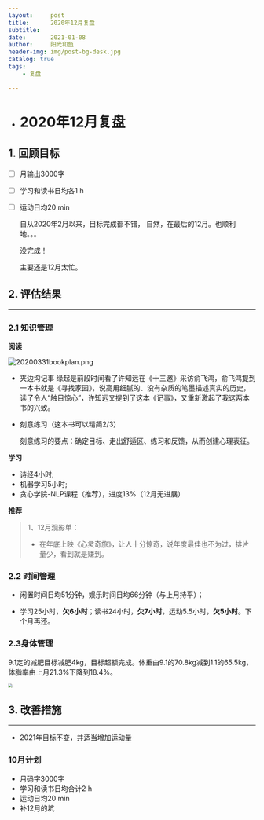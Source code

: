 ```yaml
---
layout:     post
title:      2020年12月复盘
subtitle:   
date:       2021-01-08
author:     阳光和鱼
header-img: img/post-bg-desk.jpg
catalog: true
tags:
    - 复盘

---
```


- # 2020年12月复盘

  
  

## 1. 回顾目标

- [ ] 月输出3000字

- [ ] 学习和读书日均各1 h

- [ ] 运动日均20 min

  自从2020年2月以来，目标完成都不错， 自然，在最后的12月。也顺利地。。。
  
  没完成！
  
  主要还是12月太忙。

## 2. 评估结果

-----

### 2.1 知识管理

**阅读**

![20200331bookplan.png](https://i.niupic.com/images/2021/01/08/99bQ.png)

- 夹边沟记事
  缘起是前段时间看了许知远在《十三邀》采访俞飞鸿，俞飞鸿提到一本书就是《寻找家园》，说高用细腻的、没有杂质的笔墨描述真实的历史，读了令人“触目惊心”，许知远又提到了这本《记事》，又重新激起了我这两本书的兴致。

- 刻意练习（这本书可以精简2/3）

  刻意练习的要点：确定目标、走出舒适区、练习和反馈，从而创建心理表征。

**学习**

  - 诗经4小时;
  - 机器学习5小时;
  - 贪心学院-NLP课程（推荐），进度13%（12月无进展）

**推荐**

> 1、12月观影单：
>
> - 在年底上映《心灵奇旅》，让人十分惊奇，说年度最佳也不为过，排片量少，看到就是赚到。
> 

### 2.2 时间管理

- 闲置时间日均51分钟，娱乐时间日均66分钟（与上月持平）；

- 学习25小时，**欠6小时**；读书24小时，**欠7小时**，运动5.5小时，**欠5小时**。下个月再还。

  

### 2.3身体管理

9.1定的减肥目标减肥4kg，目标超额完成。体重由9.1的70.8kg减到1.1的65.5kg，体脂率由上月21.3%下降到18.4%。

<img src="https://i.niupic.com/images/2021/01/08/99bY.jpg" style="zoom:50%;" />

## 3. 改善措施

----

   - 2021年目标不变，并适当增加运动量

### 10月计划

- 月码字3000字
- 学习和读书日均合计2 h
- 运动日均20 min
- 补12月的坑
